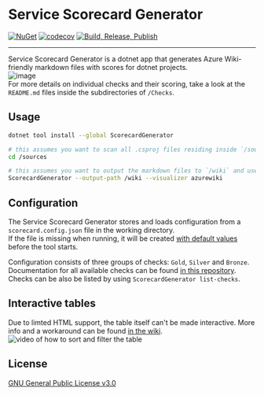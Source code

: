 # Service Scorecard Generator

[![NuGet](https://img.shields.io/nuget/v/ScorecardGenerator)](https://www.nuget.org/packages/ScorecardGenerator) [![codecov](https://codecov.io/gh/ViMaSter/service-scorecard-generator/branch/main/graph/badge.svg?token=T7ESI3L6ZN)](https://codecov.io/gh/ViMaSter/service-scorecard-generator) [![Build, Release, Publish](https://github.com/ViMaSter/service-scorecard-generator/actions/workflows/build-release-publish.yml/badge.svg)](https://github.com/ViMaSter/service-scorecard-generator/actions/workflows/build-release-publish.yml)

---

Service Scorecard Generator is a dotnet app that generates Azure Wiki-friendly markdown files with scores for dotnet projects.  
![image](https://user-images.githubusercontent.com/1689033/218286805-7acdd1c5-e2be-4d69-92fb-8081f9e1d0a2.png)  
For more details on individual checks and their scoring, take a look at the `README.md` files inside the subdirectories of `/Checks`.

## Usage

```bash
dotnet tool install --global ScorecardGenerator

# this assumes you want to scan all .csproj files residing inside `/sources` and subdirectories thereof
cd /sources

# this assumes you want to output the markdown files to `/wiki` and use the default configuration
ScorecardGenerator --output-path /wiki --visualizer azurewiki
```

## Configuration
The Service Scorecard Generator stores and loads configuration from a `scorecard.config.json` file in the working directory.  
If the file is missing when running, it will be created [with default values](https://github.com/ViMaSter/service-scorecard-generator/blob/main/ScorecardGenerator/Configuration/default.json) before the tool starts.

Configuration consists of three groups of checks: `Gold`, `Silver` and `Bronze`.  
Documentation for all available checks can be found [in this repository](https://github.com/ViMaSter/service-scorecard-generator/tree/main/ScorecardGenerator/Checks).  
Checks can be also be listed by using `ScorecardGenerator list-checks`. 

## Interactive tables
Due to limted HTML support, the table itself can't be made interactive. More info and a workaround can be found [in the wiki](https://github.com/ViMaSter/service-scorecard-generator/wiki/Interactive-table).
![video of how to sort and filter the table](https://user-images.githubusercontent.com/1689033/221364567-c5ca0a3d-9e00-4730-b33e-052cfc1aa521.gif)

## License

[GNU General Public License v3.0](https://choosealicense.com/licenses/gpl-3.0/)
